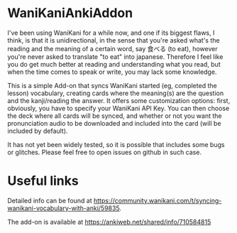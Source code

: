 # WaniKaniAnkiAddon
I've been using WaniKani for a while now, and one if its biggest flaws, I think, is that it is unidirectional, in the sense that you're asked what's the reading and the meaning of a certain word, say 食べる (to eat), however you're never asked to translate "to eat" into japanese. Therefore I feel like you do get much better at reading and understanding what you read, but when the time comes to speak or write, you may lack some knowledge. 

This is a simple Add-on that syncs WaniKani started (eg, completed the lesson) vocabulary, creating cards where the meaning(s) are the question and the kanji/reading the answer. It offers some customization options: first, obviously, you have to specify your WaniKani API Key. You can then choose the deck where all cards will be synced, and whether or not you want the pronunciation audio to be downloaded and included into the card (will be included by default).

It has not yet been widely tested, so it is possible that includes some bugs or glitches. Please feel free to open issues on github in such case.

# Useful links

Detailed info can be found at https://community.wanikani.com/t/syncing-wanikani-vocabulary-with-anki/59835. 

The add-on is available at https://ankiweb.net/shared/info/710584815

